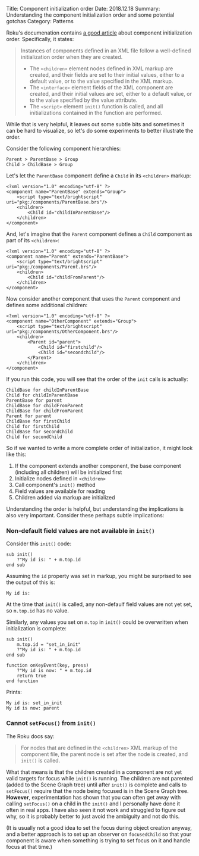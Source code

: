 Title: Component initialization order
Date: 2018.12.18
Summary: Understanding the component initialization order and some potential gotchas
Category: Patterns

Roku's documenation contains [a good article][RokuInitializationOrder] about component initialization order. Specifically, it states:

> Instances of components defined in an XML file follow a well-defined initialization order when they are created.
>
> - The `<children>` element nodes defined in XML markup are created, and their fields are set to their initial values, either to a default value, or to the value specified in the XML markup.
> - The `<interface>` element fields of the XML component are created, and their initial values are set, either to a default value, or to the value specified by the value attribute.
> - The `<script>` element `init()` function is called, and all initializations contained in the function are performed.

While that is very helpful, it leaves out some subtle bits and sometimes it can be hard to visualize, so let's do some experiments to better illustrate the order.

Consider the following component hierarchies:

    Parent > ParentBase > Group
    Child > ChildBase > Group

Let's let the `ParentBase` component define a `Child` in its `<children>` markup:

<pre class="  language-markup"><code class="  language-markup"><span class="token prolog">&lt;?xml version="1.0" encoding="utf-8" ?&gt;</span>
<span class="token tag"><span class="token tag"><span class="token punctuation">&lt;</span>component</span> <span class="token attr-name">name</span><span class="token attr-value"><span class="token punctuation">=</span><span class="token punctuation">"</span>ParentBase<span class="token punctuation">"</span></span> <span class="token attr-name">extends</span><span class="token attr-value"><span class="token punctuation">=</span><span class="token punctuation">"</span>Group<span class="token punctuation">"</span></span><span class="token punctuation">&gt;</span></span>
    <span class="token tag"><span class="token tag"><span class="token punctuation">&lt;</span>script</span> <span class="token attr-name">type</span><span class="token attr-value"><span class="token punctuation">=</span><span class="token punctuation">"</span>text/brightscript<span class="token punctuation">"</span></span> <span class="token attr-name">uri</span><span class="token attr-value"><span class="token punctuation">=</span><span class="token punctuation">"</span>pkg:/components/ParentBase.brs<span class="token punctuation">"</span></span><span class="token punctuation">/&gt;</span></span>
    <span class="token tag"><span class="token tag"><span class="token punctuation">&lt;</span>children</span><span class="token punctuation">&gt;</span></span>
        <span class="token tag"><span class="token tag"><span class="token punctuation">&lt;</span>Child</span> <span class="token attr-name">id</span><span class="token attr-value"><span class="token punctuation">=</span><span class="token punctuation">"</span>childInParentBase<span class="token punctuation">"</span></span><span class="token punctuation">/&gt;</span></span>
    <span class="token tag"><span class="token tag"><span class="token punctuation">&lt;/</span>children</span><span class="token punctuation">&gt;</span></span>
<span class="token tag"><span class="token tag"><span class="token punctuation">&lt;/</span>component</span><span class="token punctuation">&gt;</span></span></code></pre>

And, let's imagine that the `Parent` component defines a `Child` component as part of its `<children>`:

<pre class="  language-markup"><code class="  language-markup"><span class="token prolog">&lt;?xml version="1.0" encoding="utf-8" ?&gt;</span>
<span class="token tag"><span class="token tag"><span class="token punctuation">&lt;</span>component</span> <span class="token attr-name">name</span><span class="token attr-value"><span class="token punctuation">=</span><span class="token punctuation">"</span>Parent<span class="token punctuation">"</span></span> <span class="token attr-name">extends</span><span class="token attr-value"><span class="token punctuation">=</span><span class="token punctuation">"</span>ParentBase<span class="token punctuation">"</span></span><span class="token punctuation">&gt;</span></span>
    <span class="token tag"><span class="token tag"><span class="token punctuation">&lt;</span>script</span> <span class="token attr-name">type</span><span class="token attr-value"><span class="token punctuation">=</span><span class="token punctuation">"</span>text/brightscript<span class="token punctuation">"</span></span> <span class="token attr-name">uri</span><span class="token attr-value"><span class="token punctuation">=</span><span class="token punctuation">"</span>pkg:/components/Parent.brs<span class="token punctuation">"</span></span><span class="token punctuation">/&gt;</span></span>
    <span class="token tag"><span class="token tag"><span class="token punctuation">&lt;</span>children</span><span class="token punctuation">&gt;</span></span>
        <span class="token tag"><span class="token tag"><span class="token punctuation">&lt;</span>Child</span> <span class="token attr-name">id</span><span class="token attr-value"><span class="token punctuation">=</span><span class="token punctuation">"</span>childFromParent<span class="token punctuation">"</span></span><span class="token punctuation">/&gt;</span></span>
    <span class="token tag"><span class="token tag"><span class="token punctuation">&lt;/</span>children</span><span class="token punctuation">&gt;</span></span>
<span class="token tag"><span class="token tag"><span class="token punctuation">&lt;/</span>component</span><span class="token punctuation">&gt;</span></span>
</code></pre>

Now consider another component that uses the `Parent` component and defines some additional children:

<pre class="  language-markup"><code class="  language-markup"><span class="token prolog">&lt;?xml version="1.0" encoding="utf-8" ?&gt;</span>
<span class="token tag"><span class="token tag"><span class="token punctuation">&lt;</span>component</span> <span class="token attr-name">name</span><span class="token attr-value"><span class="token punctuation">=</span><span class="token punctuation">"</span>OtherComponent<span class="token punctuation">"</span></span> <span class="token attr-name">extends</span><span class="token attr-value"><span class="token punctuation">=</span><span class="token punctuation">"</span>Group<span class="token punctuation">"</span></span><span class="token punctuation">&gt;</span></span>
    <span class="token tag"><span class="token tag"><span class="token punctuation">&lt;</span>script</span> <span class="token attr-name">type</span><span class="token attr-value"><span class="token punctuation">=</span><span class="token punctuation">"</span>text/brightscript<span class="token punctuation">"</span></span> <span class="token attr-name">uri</span><span class="token attr-value"><span class="token punctuation">=</span><span class="token punctuation">"</span>pkg:/components/OtherComponent.brs<span class="token punctuation">"</span></span><span class="token punctuation">/&gt;</span></span>
    <span class="token tag"><span class="token tag"><span class="token punctuation">&lt;</span>children</span><span class="token punctuation">&gt;</span></span>
        <span class="token tag"><span class="token tag"><span class="token punctuation">&lt;</span>Parent</span> <span class="token attr-name">id</span><span class="token attr-value"><span class="token punctuation">=</span><span class="token punctuation">"</span>parent<span class="token punctuation">"</span></span><span class="token punctuation">&gt;</span></span>
            <span class="token tag"><span class="token tag"><span class="token punctuation">&lt;</span>Child</span> <span class="token attr-name">id</span><span class="token attr-value"><span class="token punctuation">=</span><span class="token punctuation">"</span>firstchild<span class="token punctuation">"</span></span><span class="token punctuation">/&gt;</span></span>
            <span class="token tag"><span class="token tag"><span class="token punctuation">&lt;</span>Child</span> <span class="token attr-name">id</span><span class="token attr-value"><span class="token punctuation">=</span><span class="token punctuation">"</span>secondchild<span class="token punctuation">"</span></span><span class="token punctuation">/&gt;</span></span>
        <span class="token tag"><span class="token tag"><span class="token punctuation">&lt;/</span>Parent</span><span class="token punctuation">&gt;</span></span>
    <span class="token tag"><span class="token tag"><span class="token punctuation">&lt;/</span>children</span><span class="token punctuation">&gt;</span></span>
<span class="token tag"><span class="token tag"><span class="token punctuation">&lt;/</span>component</span><span class="token punctuation">&gt;</span></span>
</code></pre>

If you run this code, you will see that the order of the `init` calls is actually:

    ChildBase for childInParentBase
    Child for childInParentBase
    ParentBase for parent
    ChildBase for childFromParent
    ChildBase for childFromParent
    Parent for parent
    ChildBase for firstChild
    Child for firstChild
    ChildBase for secondChild
    Child for secondChild

So if we wanted to write a more complete order of initialization, it might look like this:

1. If the component extends another component, the base component (including all children) will be initialized first
2. Initialize nodes defined in `<children>`
3. Call component's `init()` method
4. Field values are available for reading
5. Children added via markup are initialized

Understanding the order is helpful, but understanding the implications is also very important. Consider these perhaps subtle implications:

### Non-default field values are not available in `init()`

Consider this `init()` code:

<pre class="  language-vbnet"><code class="  language-vbnet"><span class="token keyword">sub</span> init<span class="token punctuation">(</span><span class="token punctuation">)</span>
    ?<span class="token string">"My id is: "</span> <span class="token operator">+</span> m.top.id
<span class="token keyword">end</span> <span class="token keyword">sub</span></code></pre>

Assuming the `id` property was set in markup, you might be surprised to see the output of this is:

    My id is:

At the time that `init()` is called, any non-defaulf field values are not yet set, so `m.top.id` has no value.

Similarly, any values you set on `m.top` in `init()` could be overwritten when initialization is complete:

<pre class="  language-vbnet"><code class="  language-vbnet"><span class="token keyword">sub</span> init<span class="token punctuation">(</span><span class="token punctuation">)</span>
    m.top.id <span class="token operator">=</span> <span class="token string">"set_in_init"</span>
    ?<span class="token string">"My id is: "</span> <span class="token operator">+</span> m.top.id
<span class="token keyword">end</span> <span class="token keyword">sub</span>

<span class="token keyword">function</span> onKeyEvent<span class="token punctuation">(</span>key<span class="token punctuation">,</span> press<span class="token punctuation">)</span>
    ?<span class="token string">"My id is now: "</span> <span class="token operator">+</span> m.top.id
    <span class="token keyword">return</span> <span class="token keyword">true</span>
<span class="token keyword">end</span> <span class="token keyword">function</span>
</code></pre>

Prints:

    My id is: set_in_init
    My id is now: parent

### Cannot `setFocus()` from `init()`

The Roku docs say:

> For nodes that are defined in the `<children>` XML markup of the component file, the parent node is set after the node is created, and `init()` is called.

What that means is that the children created in a component are not yet valid targets for focus while `init()` is running. The children are not parented (added to the Scene Graph tree) until after `init()` is complete and calls to `setFocus()` require that the node being focused is in the Scene Graph tree. **However**, experimentation has shown that you can often get away with calling `setFocus()` on a child in the `init()` and I personally have done it often in real apps. I have also seen it not work and struggled to figure out why, so it is probably better to just avoid the ambiguity and not do this.

(It is usually not a good idea to set the focus during object creation anyway, and a better approach is to set up an observer on `focusedChild` so that your component is aware when something is trying to set focus on it and handle focus at that time.)


[RokuInitializationOrder]: https://sdkdocs.roku.com/display/sdkdoc/Component+Initialization+Order
